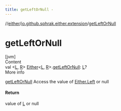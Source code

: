 ```yaml
---
title: getLeftOrNull -
---
```

//[either](../index.md)/[io.github.sphrak.either.extension](index.md)/[getLeftOrNull](get-left-or-null.md)



# getLeftOrNull  
[jvm]  
Content  
val <[L](get-left-or-null.md), [R](get-left-or-null.md)> [Either](../io.github.sphrak.either/-either/index.md)<[L](get-left-or-null.md), [R](get-left-or-null.md)>.[getLeftOrNull](get-left-or-null.md): [L](get-left-or-null.md)?  
More info  


[getLeftOrNull](get-left-or-null.md) Access the value of [Either.Left](../io.github.sphrak.either/-either/-left/index.md) or null



#### Return  


value of [L](get-left-or-null.md) or null

  




